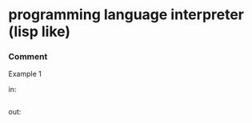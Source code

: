 <!-- ENGLISH -->
# programming language interpreter (lisp like)


### Comment


Example 1

in:
```

```
out:
```

```